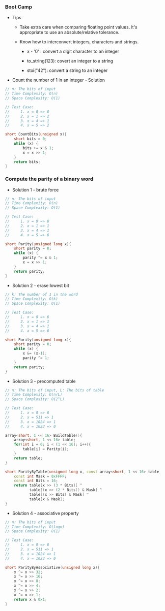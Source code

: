### Boot Camp

* Tips

  * Take extra care when comparing floating point values. It's appropriate to use an absolute/relative tolerance.

  * Know how to interconvert integers, characters and strings.

    * x - '0' : convert a digit character to an integer

    * to\_string\(123\): covert an integer to a string

    * stoi\("42"\): convert a string to an integer

* Count the number of 1 in an integer - Solution

```cpp
// n: The bits of input
// Time Complexity: O(n)
// Space Complexity: O(1)

// Test Case:
//     1. x = 0 => 0
//     2. x = 1 => 1
//     3. x = 4 => 1
//     4. x = 5 => 2

short CountBits(unsigned x){
    short bits = 0;
    while (x) {
        bits += x & 1;
        x = x >> 1;
    }
    return bits;
}
```

### Compute the parity of a binary word

* Solution 1 - brute force

```cpp
// n: The bits of input
// Time Complexity: O(n)
// Space Complexity: O(1)

// Test Case:
//     1. x = 0 => 0
//     2. x = 1 => 1
//     3. x = 4 => 1
//     4. x = 5 => 0

short Parity(unsigned long x){
    short parity = 0;
    while (x) {
        parity ^= x & 1;
        x = x >> 1;
    }
    return parity;
}
```

* Solution 2 - erase lowest bit

```cpp
// k: The number of 1 in the word
// Time Complexity: O(k)
// Space Complexity: O(1)

// Test Case:
//     1. x = 0 => 0
//     2. x = 1 => 1
//     3. x = 4 => 1
//     4. x = 5 => 0

short Parity(unsigned long x){
    short parity = 0;
    while (x) {
        x &= (x-1);
        parity ^= 1;
    }
    return parity;
}
```

* Solution 3 - precomputed table

```cpp
// n: The bits of input, L: The bits of table
// Time Complexity: O(n/L)
// Space Complexity: O(2^L)

// Test Case:
//     1. x = 0 => 0
//     2. x = 511 => 1
//     3. x = 1024 => 1
//     4. x = 1023 => 0

array<short, 1 << 16> BuildTable(){
    array<short, 1 << 16> table;
    for(int i = 0; i < (1 << 16); i++){
        table[i] = Parity(i);
    }
    return table;
}

short ParityByTable(unsigned long x, const array<short, 1 << 16> table){
    const int Mask = 0xFFFF;
    const int Bits = 16;
    return table[x >> (3 * Bits)] ^
           table[(x >> (2 * Bits)) & Mask] ^
           table[(x >> Bits) & Mask] ^
           table[x & Mask];
}
```

* Solution 4 - associative property

```cpp
// n: The bits of input
// Time Complexity: O(logn)
// Space Complexity: O(1)

// Test Case:
//     1. x = 0 => 0
//     2. x = 511 => 1
//     3. x = 1024 => 1
//     4. x = 1023 => 0

short ParityByAssociative(unsigned long x){
    x ^= x >> 32;
    x ^= x >> 16;
    x ^= x >> 8;
    x ^= x >> 4;
    x ^= x >> 2;
    x ^= x >> 1;
    return x & 0x1;
}
```



